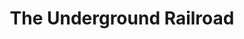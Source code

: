 ---
piece: image
style: fluid
published: true
title: The Underground Railroad
description: New research reveals hundreds of untold stories from this importand time in american history.
src: http://orbitist.s3.amazonaws.com/projects/ugrr/images/Charles_T_Webber_cropped.jpg
---